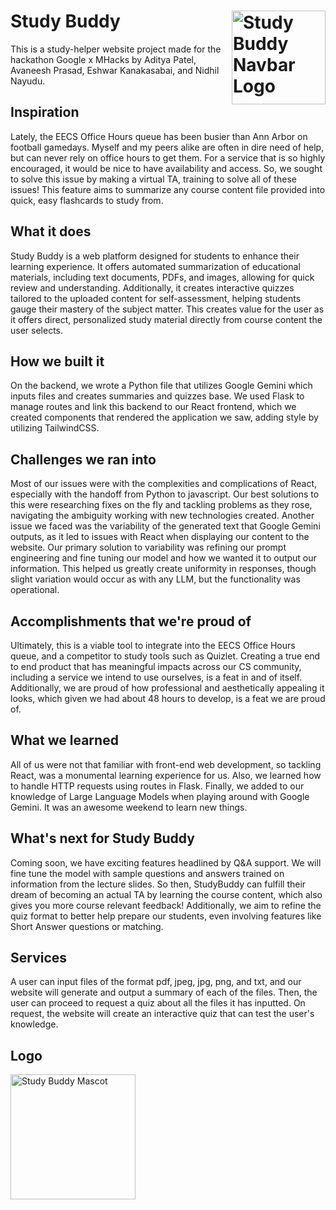 # Study Buddy  <img src="https://raw.githubusercontent.com/avaneeshp/Study-Buddy/main/front/src/assets/logoDump/navbarLogo.png" alt="Study Buddy Navbar Logo" width="150" align="right"/>

This is a study-helper website project made for the hackathon Google x MHacks by Aditya Patel, Avaneesh Prasad, Eshwar Kanakasabai, and Nidhil Nayudu.

## Inspiration
Lately, the EECS Office Hours queue has been busier than Ann Arbor on football gamedays. Myself and my peers alike are often in dire need of help, but can never rely on office hours to get them. For a service that is so highly encouraged, it would be nice to have availability and access. So, we sought to solve this issue by making a virtual TA, training to solve all of these issues! This feature aims to summarize any course content file provided into quick, easy flashcards to study from. 

## What it does
Study Buddy is a web platform designed for students to enhance their learning experience. It offers automated summarization of educational materials, including text documents, PDFs, and images, allowing for quick review and understanding. Additionally, it creates interactive quizzes tailored to the uploaded content for self-assessment, helping students gauge their mastery of the subject matter. This creates value for the user as it offers direct, personalized study material directly from course content the user selects.

## How we built it
On the backend, we wrote a Python file that utilizes Google Gemini which inputs files and creates summaries and quizzes base. We used Flask to manage routes and link this backend to our React frontend, which we created components that rendered the application we saw, adding style by utilizing TailwindCSS. 

## Challenges we ran into
Most of our issues were with the complexities and complications of React, especially with the handoff from Python to javascript. Our best solutions to this were researching fixes on the fly and tackling problems as they rose, navigating the ambiguity working with new technologies created. Another issue we faced was the variability of the generated text that Google Gemini outputs, as it led to issues with React when displaying our content to the website. Our primary solution to variability was refining our prompt engineering and fine tuning our model and how we wanted it to output our information. This helped us greatly create uniformity in responses, though slight variation would occur as with any LLM, but the functionality was operational. 

## Accomplishments that we're proud of
Ultimately, this is a viable tool to integrate into the EECS Office Hours queue, and a competitor to study tools such as Quizlet. Creating a true end to end product that has meaningful impacts across our CS community, including a service we intend to use ourselves, is a feat in and of itself. Additionally, we are proud of how professional and aesthetically appealing it looks, which given we had about 48 hours to develop, is a feat we are proud of. 

## What we learned
All of us were not that familiar with front-end web development, so tackling React, was a monumental learning experience for us. Also, we learned how to handle HTTP requests using routes in Flask. Finally, we added to our knowledge of Large Language Models when playing around with Google Gemini. It was an awesome weekend to learn new things.

## What's next for Study Buddy
Coming soon, we have exciting features headlined by Q&A support. We will fine tune the model with sample questions and answers trained on information from the lecture slides. So then, StudyBuddy can fulfill their dream of becoming an actual TA by learning the course content, which also gives you more course relevant feedback! Additionally, we aim to refine the quiz format to better help prepare our students, even involving features like Short Answer questions or matching. 

## Services
A user can input files of the format pdf, jpeg, jpg, png, and txt, and our website will generate and output a summary of each of the files. Then, the user can proceed to request a quiz about all the files it has inputted. On request, the website will create an interactive quiz that can test the user's knowledge.

## Logo
<img src="https://raw.githubusercontent.com/avaneeshp/Study-Buddy/main/front/src/assets/logoDump/mascot.jpg" alt="Study Buddy Mascot" width="200"/>
